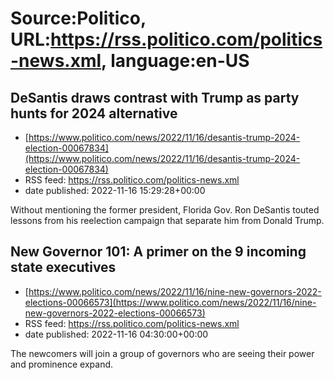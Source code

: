 # Source:Politico, URL:https://rss.politico.com/politics-news.xml, language:en-US

## DeSantis draws contrast with Trump as party hunts for 2024 alternative
 - [https://www.politico.com/news/2022/11/16/desantis-trump-2024-election-00067834](https://www.politico.com/news/2022/11/16/desantis-trump-2024-election-00067834)
 - RSS feed: https://rss.politico.com/politics-news.xml
 - date published: 2022-11-16 15:29:28+00:00

Without mentioning the former president, Florida Gov. Ron DeSantis touted lessons from his reelection campaign that separate him from Donald Trump.

## New Governor 101: A primer on the 9 incoming state executives
 - [https://www.politico.com/news/2022/11/16/nine-new-governors-2022-elections-00066573](https://www.politico.com/news/2022/11/16/nine-new-governors-2022-elections-00066573)
 - RSS feed: https://rss.politico.com/politics-news.xml
 - date published: 2022-11-16 04:30:00+00:00

The newcomers will join a group of governors who are seeing their power and prominence expand.

